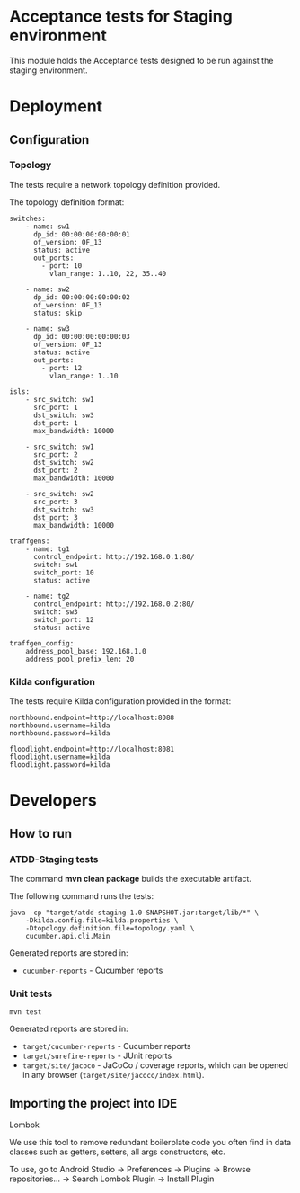 # Acceptance tests for Staging environment
This module holds the Acceptance tests designed to be run against the staging environment.

# Deployment
## Configuration
### Topology
The tests require a network topology definition provided.

The topology definition format:
```
switches:
    - name: sw1
      dp_id: 00:00:00:00:00:01
      of_version: OF_13
      status: active
      out_ports:
        - port: 10
          vlan_range: 1..10, 22, 35..40

    - name: sw2
      dp_id: 00:00:00:00:00:02
      of_version: OF_13
      status: skip

    - name: sw3
      dp_id: 00:00:00:00:00:03
      of_version: OF_13
      status: active
      out_ports:
        - port: 12
          vlan_range: 1..10

isls:
    - src_switch: sw1
      src_port: 1
      dst_switch: sw3
      dst_port: 1
      max_bandwidth: 10000

    - src_switch: sw1
      src_port: 2
      dst_switch: sw2
      dst_port: 2
      max_bandwidth: 10000

    - src_switch: sw2
      src_port: 3
      dst_switch: sw3
      dst_port: 3
      max_bandwidth: 10000

traffgens:
    - name: tg1
      control_endpoint: http://192.168.0.1:80/
      switch: sw1
      switch_port: 10
      status: active

    - name: tg2
      control_endpoint: http://192.168.0.2:80/
      switch: sw3
      switch_port: 12
      status: active
      
traffgen_config:
    address_pool_base: 192.168.1.0
    address_pool_prefix_len: 20      
```

### Kilda configuration
The tests require Kilda configuration provided in the format:
```
northbound.endpoint=http://localhost:8088
northbound.username=kilda
northbound.password=kilda

floodlight.endpoint=http://localhost:8081
floodlight.username=kilda
floodlight.password=kilda
```

# Developers
## How to run 
### ATDD-Staging tests
The command __mvn clean package__ builds the executable artifact.

The following command runs the tests:

    java -cp "target/atdd-staging-1.0-SNAPSHOT.jar:target/lib/*" \
        -Dkilda.config.file=kilda.properties \
        -Dtopology.definition.file=topology.yaml \
        cucumber.api.cli.Main

Generated reports are stored in:
* ```cucumber-reports``` - Cucumber reports

### Unit tests

    mvn test

Generated reports are stored in:
* ```target/cucumber-reports``` - Cucumber reports
* ```target/surefire-reports``` - JUnit reports
* ```target/site/jacoco``` - JaCoCo / coverage reports, which can be opened in any browser (```target/site/jacoco/index.html```).

## Importing the project into IDE

Lombok

We use this tool to remove redundant boilerplate code you often find in data classes such as getters, setters, all args constructors, etc.


To use, go to Android Studio -> Preferences -> Plugins -> Browse repositories... -> Search Lombok Plugin -> Install Plugin

